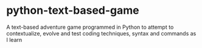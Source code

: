 # python-text-based-game
A text-based adventure game programmed in Python to attempt to contextualize, evolve and test coding techniques, syntax and commands as I learn
